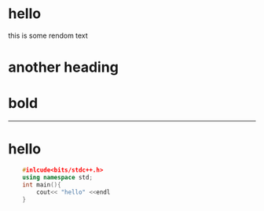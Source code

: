 # hello

this is some rendom text

# another heading

# **bold**

-------

# hello


```c++
    #inlcude<bits/stdc++.h>
    using namespace std;
    int main(){
        cout<< "hello" <<endl
    }
```